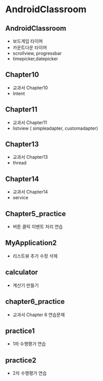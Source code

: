 # AndroidClassroom


## AndroidClassroom
- 보드게임 타이머
- 카운트다운 타이머
- scrollview, progressbar
- timepicker,datepicker

## Chapter10
- 교과서 Chapter10
- Intent

## Chapter11
- 교과서 Chapter11
- listview ( simpleadapter, customadapter)

## Chapter13
- 교과서 Chapter13
- thread

## Chapter14
- 교과서 Chapter14
- service

## Chapter5_practice
- 버튼 클릭 이벤트 처리 연습

## MyApplication2
- 리스트뷰 추가 수정 삭제

## calculator
- 계산기 만들기

## chapter6_practice
- 교과서 Chapter 6 연습문제

## practice1
- 1차 수행평가 연습

## practice2
- 2차 수행평가 연습


